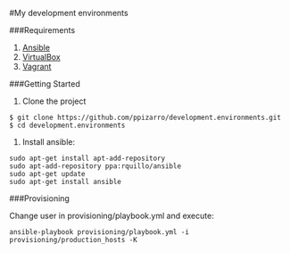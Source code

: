 #My development environments

###Requirements

1. [Ansible](http://www.ansible.com/)
1. [VirtualBox](http://www.virtualbox.org/)
1. [Vagrant](http://www.vagrantup.com/)

###Getting Started

1. Clone the project

```
$ git clone https://github.com/ppizarro/development.environments.git
$ cd development.environments
```

1. Install ansible:

```
sudo apt-get install apt-add-repository
sudo apt-add-repository ppa:rquillo/ansible
sudo apt-get update
sudo apt-get install ansible
```

###Provisioning

Change user in provisioning/playbook.yml and execute:

```
ansible-playbook provisioning/playbook.yml -i provisioning/production_hosts -K 
```

